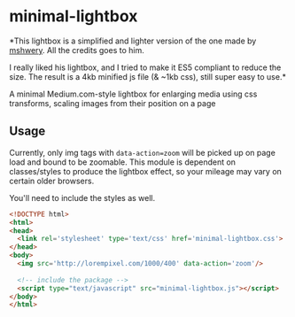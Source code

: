 # minimal-lightbox

*This lightbox is a simplified and lighter version of the one made by [mshwery](https://github.com/mshwery/minimal-lightbox). All the credits goes to him.

I really liked his lightbox, and I tried to make it ES5 compliant to reduce the size. The result is a 4kb minified js file (& ~1kb css), still super easy to use.*

A minimal Medium.com-style lightbox for enlarging media using css transforms, scaling images from their position on a page

## Usage

Currently, only img tags with `data-action=zoom` will be picked up on page load and bound to be zoomable. This module is dependent on classes/styles to produce the lightbox effect, so your mileage may vary on certain older browsers.

You'll need to include the styles as well.

```html
<!DOCTYPE html>
<html>
<head>
  <link rel='stylesheet' type='text/css' href='minimal-lightbox.css'>
</head>
<body>
  <img src='http://lorempixel.com/1000/400' data-action='zoom'/>
  
  <!-- include the package -->
  <script type="text/javascript" src="minimal-lightbox.js"></script>
</body>
</html>
```

